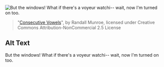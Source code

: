 ![But the windows! What if there's a voyeur watchi-- wait, now I'm turned on too.](https://imgs.xkcd.com/comics/consecutive_vowels.png)
> "[Consecutive Vowels](https://xkcd.com/853/)", by Randall Munroe, licensed under Creative Commons Attribution-NonCommercial 2.5 License

## Alt Text
But the windows! What if there's a voyeur watchi-- wait, now I'm turned on too.
